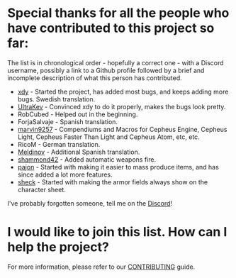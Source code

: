 # Special thanks for all the people who have contributed to this project so far:
The list is in chronological order - hopefully a correct one - with a Discord username, possibly a link to a Github profile followed by a brief and incomplete description of what this person has contributed.

* [xdy](https://github.com/xdy/) - Started the project, has added most bugs, and keeps adding more bugs. Swedish translation.
* [UltraKev](https://github.com/UltraKev/) - Convinced xdy to do it properly, makes the bugs look pretty.
* RobCubed - Helped out in the beginning.
* ForjaSalvaje - Spanish translation.
* [marvin9257](https://github.com/marvin9257) - Compendiums and Macros for Cepheus Engine, Cepheus Light, Cepheus Faster Than Light and Cepheus Atom, etc, etc.
* RicoM - German translation.
* [Meldinov](https://github.com/Meldinov) - Additional Spanish translation.
* [shammond42](https://github.com/shammond42/) - Added automatic weapons fire.
* [pajon](https://github.com/jonepatr) - Started with making it easier to mass produce items, and has since added a lot more features.
* [sheck](https://github.com/sheck) - Started with making the armor fields always show on the character sheet.

I've probably forgotten someone, tell me on the [Discord](https://discord.gg/VNFUvjv)!

# I would like to join this list. How can I help the project?

For more information, please refer to our [CONTRIBUTING](CONTRIBUTING.md) guide.
